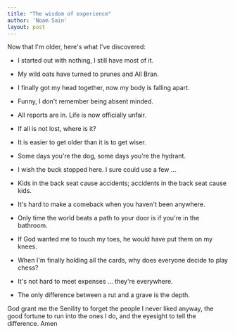 ```yaml
---
title: "The wisdom of experience"
author: 'Noam Sain'
layout: post
---
```


Now that I'm older, here's what I've discovered:

- I started out with nothing, I still have most of it.

- My wild oats have turned to prunes and All Bran.

- I finally got my head together, now my body is falling apart.

- Funny, I don't remember being absent minded.

- All reports are in. Life is now officially unfair.

- If all is not lost, where is it?

- It is easier to get older than it is to get wiser.

- Some days you're the dog, some days you're the hydrant.

- I wish the buck stopped here. I sure could use a few …

- Kids in the back seat cause accidents; accidents in the back seat cause kids.

- It's hard to make a comeback when you haven't been anywhere.

- Only time the world beats a path to your door is if you're in the bathroom.

- If God wanted me to touch my toes, he would have put them on my knees.

- When I'm finally holding all the cards, why does everyone decide to play chess?

- It's not hard to meet expenses … they're everywhere.

- The only difference between a rut and a grave is the depth.

God grant me the Senility to forget the people I never liked anyway, the good fortune to run into the ones I do, and the eyesight to tell the difference. Amen
